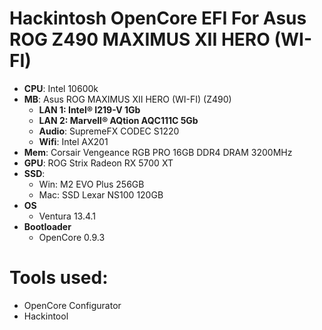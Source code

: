 # Hackintosh OpenCore EFI For Asus ROG Z490 MAXIMUS XII HERO (WI-FI)

* **CPU**: Intel 10600k
* **MB**: Asus ROG MAXIMUS XII HERO (WI-FI) (Z490)
    * **LAN 1: Intel® I219-V 1Gb**
    * **LAN 2: Marvell® AQtion AQC111C 5Gb**
    * **Audio**:  SupremeFX CODEC S1220
    * **Wifi**: Intel AX201
* **Mem**: Corsair Vengeance RGB PRO 16GB DDR4 DRAM 3200MHz
* **GPU**: ROG Strix Radeon RX 5700 XT 
* **SSD**: 
    * Win: M2 EVO Plus 256GB
    * Mac: SSD Lexar NS100 120GB
* **OS** 
    * Ventura 13.4.1
* **Bootloader** 
    * OpenCore 0.9.3 


# Tools used:
* OpenCore Configurator
* Hackintool

